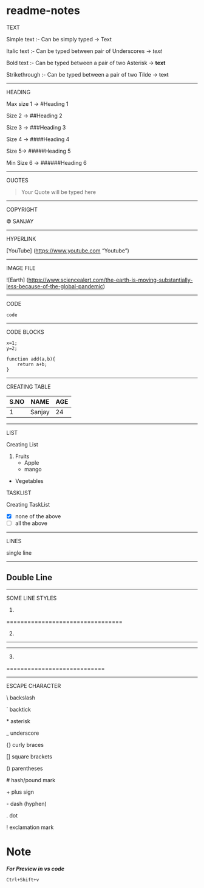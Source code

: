 # readme-notes

TEXT

Simple text :- Can be simply typed → Text

Italic text :- Can be typed between pair of Underscores → _text_

Bold text :- Can be typed between a pair of two Asterisk → **text**

Strikethrough :- Can be typed between a pair of two Tilde → ~~text~~

---
HEADING

Max size 1 → #Heading 1

Size 2 → ##Heading 2

Size 3 → ###Heading 3

Size 4 → ####Heading 4

Size 5→ #####Heading 5

Min Size 6 → ######Heading 6

---
OUOTES

> Your Quote will be typed here
---

COPYRIGHT

&copy; SANJAY

---

HYPERLINK

[YouTube] (https://www.youtube.com “Youtube”)

---


 IMAGE FILE

 ![Earth] (https://www.sciencealert.com/the-earth-is-moving-substantially-less-because-of-the-global-pandemic)

---

 CODE

 `code`

---


 CODE BLOCKS
```
x=1;
y=2;

function add(a,b){
    return a+b;
}
 ```

---

 CREATING TABLE

 |S.NO |NAME |AGE |
 |-----|-----|----|
 |1    | Sanjay|24|

---

 LIST

 Creating List

 1. Fruits
    * Apple
    * mango

* Vegetables

TASKLIST

 Creating TaskList

 - [x] none of the above
 - [ ] all the above

---

 LINES

 single line
 ***

 Double Line
 ---
 ---

SOME LINE STYLES


1.
=================================

2.
***
***

3.

============================

---

ESCAPE CHARACTER

\\ backslash

\` backtick

\* asterisk

\_ underscore

\{} curly braces

\[] square brackets

\() parentheses

\# hash/pound mark

\+ plus sign

\- dash (hyphen)

\. dot

\! exclamation mark



# Note

_**For Preview in vs code**_

`Ctrl+Shift+v`
